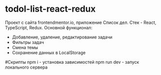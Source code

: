 # todol-list-react-redux

Проект с сайта frontendmentor.io, приложение Список дел. Стек - React, TypeScript, Redux. Основной функционал: 
 - Добавление, удаление, редактирование задачи
 - Фильтры задач
 - Смена темы
 - Сохранение данных в LocalStorage

#Скрипты
npm i - установка зависимостей
npm run dev - запуск локального сервера
